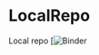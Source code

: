 # LocalRepo
 Local repo
[![Binder](https://mybinder.org/v2/gh/KSpiliop/LocalRepo/9d8978f89880f06c35106f4d5dfc739558420fe2)
